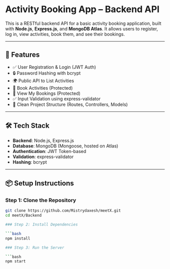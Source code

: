 # Activity Booking App – Backend API

This is a RESTful backend API for a basic activity booking application, built with **Node.js**, **Express.js**, and **MongoDB Atlas**. It allows users to register, log in, view activities, book them, and see their bookings.

---

## 🚀 Features

- ✅ User Registration & Login (JWT Auth)
- 🔒 Password Hashing with bcrypt
- 🌍 Public API to List Activities
- 🔐 Book Activities (Protected)
- 📄 View My Bookings (Protected)
- ✅ Input Validation using express-validator
- 📁 Clean Project Structure (Routes, Controllers, Models)

---

## 🛠 Tech Stack

- **Backend**: Node.js, Express.js
- **Database**: MongoDB (Mongoose, hosted on Atlas)
- **Authentication**: JWT Token-based
- **Validation**: express-validator
- **Hashing**: bcrypt

---

## 📦 Setup Instructions

### Step 1: Clone the Repository

```bash
git clone https://github.com/Mistrydaxesh/meetX.git
cd meetX/Backend

### Step 2: Install Dependencies

```bash
npm install

### Step 3: Run the Server

```bash
npm start


